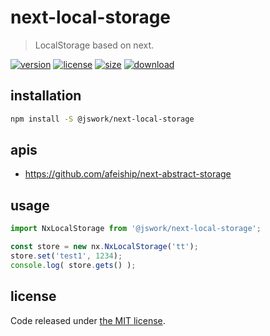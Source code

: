 # next-local-storage
> LocalStorage based on next.

[![version][version-image]][version-url]
[![license][license-image]][license-url]
[![size][size-image]][size-url]
[![download][download-image]][download-url]

## installation
```bash
npm install -S @jswork/next-local-storage
```

## apis
- https://github.com/afeiship/next-abstract-storage

## usage
```js
import NxLocalStorage from '@jswork/next-local-storage';

const store = new nx.NxLocalStorage('tt');
store.set('test1', 1234);
console.log( store.gets() );
```

## license
Code released under [the MIT license](https://github.com/afeiship/next-local-storage/blob/master/LICENSE.txt).

[version-image]: https://img.shields.io/npm/v/@jswork/next-local-storage
[version-url]: https://npmjs.org/package/@jswork/next-local-storage

[license-image]: https://img.shields.io/npm/l/@jswork/next-local-storage
[license-url]: https://github.com/afeiship/next-local-storage/blob/master/LICENSE.txt

[size-image]: https://img.shields.io/bundlephobia/minzip/@jswork/next-local-storage
[size-url]: https://github.com/afeiship/next-local-storage/blob/master/dist/next-local-storage.min.js

[download-image]: https://img.shields.io/npm/dm/@jswork/next-local-storage
[download-url]: https://www.npmjs.com/package/@jswork/next-local-storage
